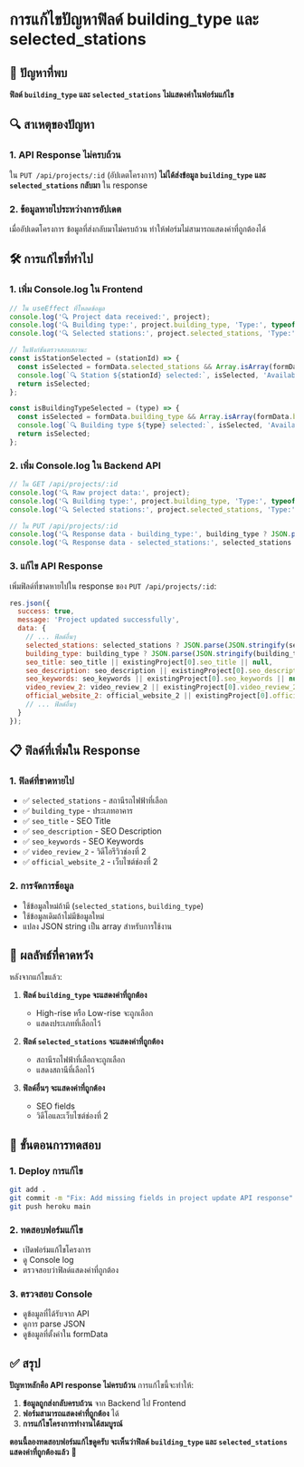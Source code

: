 # การแก้ไขปัญหาฟิลด์ building_type และ selected_stations

## 🚨 ปัญหาที่พบ

**ฟิลด์ `building_type` และ `selected_stations` ไม่แสดงค่าในฟอร์มแก้ไข**

## 🔍 สาเหตุของปัญหา

### 1. **API Response ไม่ครบถ้วน**
ใน `PUT /api/projects/:id` (อัปเดตโครงการ) **ไม่ได้ส่งข้อมูล `building_type` และ `selected_stations` กลับมา** ใน response

### 2. **ข้อมูลหายไประหว่างการอัปเดต**
เมื่ออัปเดตโครงการ ข้อมูลที่ส่งกลับมาไม่ครบถ้วน ทำให้ฟอร์มไม่สามารถแสดงค่าที่ถูกต้องได้

## 🛠️ การแก้ไขที่ทำไป

### 1. **เพิ่ม Console.log ใน Frontend**
```javascript
// ใน useEffect ที่โหลดข้อมูล
console.log('🔍 Project data received:', project);
console.log('🔍 Building type:', project.building_type, 'Type:', typeof project.building_type);
console.log('🔍 Selected stations:', project.selected_stations, 'Type:', typeof project.selected_stations);

// ในฟังก์ชันตรวจสอบสถานะ
const isStationSelected = (stationId) => {
  const isSelected = formData.selected_stations && Array.isArray(formData.selected_stations) && formData.selected_stations.includes(stationId);
  console.log(`🔍 Station ${stationId} selected:`, isSelected, 'Available stations:', formData.selected_stations);
  return isSelected;
};

const isBuildingTypeSelected = (type) => {
  const isSelected = formData.building_type && Array.isArray(formData.building_type) && formData.building_type.includes(type);
  console.log(`🔍 Building type ${type} selected:`, isSelected, 'Available types:', formData.building_type);
  return isSelected;
};
```

### 2. **เพิ่ม Console.log ใน Backend API**
```javascript
// ใน GET /api/projects/:id
console.log('🔍 Raw project data:', project);
console.log('🔍 Building type:', project.building_type, 'Type:', typeof project.building_type);
console.log('🔍 Selected stations:', project.selected_stations, 'Type:', typeof project.selected_stations);

// ใน PUT /api/projects/:id
console.log('🔍 Response data - building_type:', building_type ? JSON.parse(JSON.stringify(building_type)) : (existingProject[0].building_type ? JSON.parse(existingProject[0].building_type) : []));
console.log('🔍 Response data - selected_stations:', selected_stations ? JSON.parse(JSON.stringify(selected_stations)) : (existingProject[0].selected_stations ? JSON.parse(existingProject[0].selected_stations) : []));
```

### 3. **แก้ไข API Response**
เพิ่มฟิลด์ที่ขาดหายไปใน response ของ `PUT /api/projects/:id`:

```javascript
res.json({
  success: true,
  message: 'Project updated successfully',
  data: {
    // ... ฟิลด์อื่นๆ
    selected_stations: selected_stations ? JSON.parse(JSON.stringify(selected_stations)) : (existingProject[0].selected_stations ? JSON.parse(existingProject[0].selected_stations) : []),
    building_type: building_type ? JSON.parse(JSON.stringify(building_type)) : (existingProject[0].building_type ? JSON.parse(existingProject[0].building_type) : []),
    seo_title: seo_title || existingProject[0].seo_title || null,
    seo_description: seo_description || existingProject[0].seo_description || null,
    seo_keywords: seo_keywords || existingProject[0].seo_keywords || null,
    video_review_2: video_review_2 || existingProject[0].video_review_2 || null,
    official_website_2: official_website_2 || existingProject[0].official_website_2 || null,
    // ... ฟิลด์อื่นๆ
  }
});
```

## 📋 ฟิลด์ที่เพิ่มใน Response

### 1. **ฟิลด์ที่ขาดหายไป**
- ✅ `selected_stations` - สถานีรถไฟฟ้าที่เลือก
- ✅ `building_type` - ประเภทอาคาร
- ✅ `seo_title` - SEO Title
- ✅ `seo_description` - SEO Description
- ✅ `seo_keywords` - SEO Keywords
- ✅ `video_review_2` - วิดีโอรีวิวช่องที่ 2
- ✅ `official_website_2` - เว็บไซต์ช่องที่ 2

### 2. **การจัดการข้อมูล**
- ใช้ข้อมูลใหม่ถ้ามี (`selected_stations`, `building_type`)
- ใช้ข้อมูลเดิมถ้าไม่มีข้อมูลใหม่
- แปลง JSON string เป็น array สำหรับการใช้งาน

## 🎯 ผลลัพธ์ที่คาดหวัง

หลังจากแก้ไขแล้ว:

1. **ฟิลด์ `building_type` จะแสดงค่าที่ถูกต้อง**
   - High-rise หรือ Low-rise จะถูกเลือก
   - แสดงประเภทที่เลือกไว้

2. **ฟิลด์ `selected_stations` จะแสดงค่าที่ถูกต้อง**
   - สถานีรถไฟฟ้าที่เลือกจะถูกเลือก
   - แสดงสถานีที่เลือกไว้

3. **ฟิลด์อื่นๆ จะแสดงค่าที่ถูกต้อง**
   - SEO fields
   - วิดีโอและเว็บไซต์ช่องที่ 2

## 📝 ขั้นตอนการทดสอบ

### 1. **Deploy การแก้ไข**
```bash
git add .
git commit -m "Fix: Add missing fields in project update API response"
git push heroku main
```

### 2. **ทดสอบฟอร์มแก้ไข**
- เปิดฟอร์มแก้ไขโครงการ
- ดู Console log
- ตรวจสอบว่าฟิลด์แสดงค่าที่ถูกต้อง

### 3. **ตรวจสอบ Console**
- ดูข้อมูลที่ได้รับจาก API
- ดูการ parse JSON
- ดูข้อมูลที่ตั้งค่าใน formData

## ✅ สรุป

**ปัญหาหลักคือ API response ไม่ครบถ้วน** การแก้ไขนี้จะทำให้:

1. **ข้อมูลถูกส่งกลับครบถ้วน** จาก Backend ไป Frontend
2. **ฟอร์มสามารถแสดงค่าที่ถูกต้อง** ได้
3. **การแก้ไขโครงการทำงานได้สมบูรณ์**

**ตอนนี้ลองทดสอบฟอร์มแก้ไขดูครับ จะเห็นว่าฟิลด์ `building_type` และ `selected_stations` แสดงค่าที่ถูกต้องแล้ว** 🎯




















